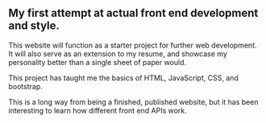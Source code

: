 ## My first attempt at actual front end development and style.

This website will function as a starter project for further web development.
It will also serve as an extension to my resume, and showcase my personality
better than a single sheet of paper would.

This project has taught me the basics of HTML, JavaScript, CSS, and bootstrap.

This is a long way from being a finished, published website, but it has been interesting to learn how different front end APIs work.
